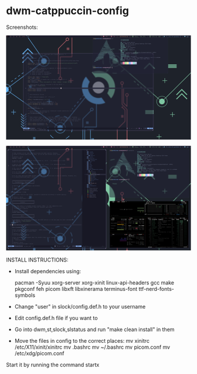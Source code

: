 # dwm-catppuccin-config

Screenshots:

![floating.png](https://github.com/chicken-transfer4/dwm-catppuccin-config/blob/main/screenshots/floating.png?raw=true)

![tiling.png](https://github.com/chicken-transfer4/dwm-catppuccin-config/blob/main/screenshots/tiling.png?raw=true)

INSTALL INSTRUCTIONS: 
* Install dependencies using:

   pacman -Syuu xorg-server xorg-xinit linux-api-headers gcc make pkgconf feh picom libxft libxinerama terminus-font ttf-nerd-fonts-symbols

* Change "user" in slock/config.def.h to your username 


* Edit config.def.h file if you want to


* Go into dwm,st,slock,slstatus and run "make clean install" in them


* Move the files in config to the correct places:
mv xinitrc /etc/X11/xinit/xinitrc
mv .bashrc mv ~/.bashrc
mv picom.conf mv /etc/xdg/picom.conf

Start it by running the command startx
